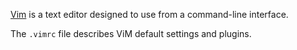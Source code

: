 [Vim](https://en.wikipedia.org/wiki/Vim_(text_editor)) is a text editor designed to use from a command-line interface.

The `.vimrc` file describes ViM default settings and plugins. 
